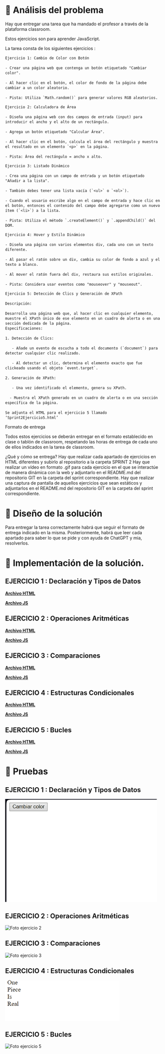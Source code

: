 
# 🔎 Análisis del problema

Hay que entregar una tarea que ha mandado el profesor a través de la plataforma classroom.

Estos ejercicios son para aprender JavaScript.

La tarea consta de los siguientes ejercicios :

``` 
Ejercicio 1: Cambio de Color con Botón

- Crear una página web que contenga un botón etiquetado "Cambiar color".

- Al hacer clic en el botón, el color de fondo de la página debe cambiar a un color aleatorio.

- Pista: Utiliza `Math.random()` para generar valores RGB aleatorios.
```

```
Ejercicio 2: Calculadora de Área

- Diseña una página web con dos campos de entrada (input) para introducir el ancho y el alto de un rectángulo.

- Agrega un botón etiquetado "Calcular Área".

- Al hacer clic en el botón, calcula el área del rectángulo y muestra el resultado en un elemento `<p>` en la página.

- Pista: Área del rectángulo = ancho x alto.
```

```
Ejercicio 3: Listado Dinámico

- Crea una página con un campo de entrada y un botón etiquetado "Añadir a la lista".

- También debes tener una lista vacía (`<ul>` o `<ol>`).

- Cuando el usuario escribe algo en el campo de entrada y hace clic en el botón, entonces el contenido del campo debe agregarse como un nuevo ítem (`<li>`) a la lista.

- Pista: Utiliza el método `.createElement()` y `.appendChild()` del DOM.
```

```
Ejercicio 4: Hover y Estilo Dinámico

- Diseña una página con varios elementos div, cada uno con un texto diferente.

- Al pasar el ratón sobre un div, cambia su color de fondo a azul y el texto a blanco.

- Al mover el ratón fuera del div, restaura sus estilos originales.

- Pista: Considera usar eventos como "mouseover" y "mouseout".
```

```
Ejercicio 5: Detección de Clics y Generación de XPath

Descripción:

Desarrolla una página web que, al hacer clic en cualquier elemento, muestre el XPath único de ese elemento en un cuadro de alerta o en una sección dedicada de la página.
Especificaciones:

1. Detección de Clics:

   - Añade un evento de escucha a todo el documento (`document`) para detectar cualquier clic realizado.

   - Al detectar un clic, determina el elemento exacto que fue clickeado usando el objeto `event.target`.

2. Generación de XPath:

   - Una vez identificado el elemento, genera su XPath.

  - Muestra el XPath generado en un cuadro de alerta o en una sección específica de la página.

Se adjunta el HTML para el ejercicio 5 llamado ‘Sprint2Ejercicio5.html’
``` 
Formato de entrega

Todos estos ejercicios se deberán entregar en el formato establecido en clase o tablón de classroom, respetando las horas de entrega de cada uno de ellos indicados en la tarea de classroom.

¿Qué y cómo se entrega?
Hay que realizar cada apartado de ejercicios en HTML diferentes y subirlo al repositorio a la carpeta SPRINT 2
Hay que realizar un vídeo en formato .gif para cada ejercicio en el que se interactúe de manera dinámica con la web y adjuntarlo en el README.md del repositorio GIT en la carpeta del sprint correspondiente.
Hay que realizar una captura de pantalla de aquellos ejercicios que sean estáticos y adjuntarlos en el README.md del repositorio GIT en la carpeta del sprint correspondiente.

# 📝 Diseño de la solución

Para entregar la tarea correctamente habrá que seguir el formato de entrega indicado en la misma. Posteriormente, habrá que leer cada apartado para saber lo que se pide y con ayuda de ChatGPT y mia, resolverlos.

# 💉  Implementación de la solución.

## EJERCICIO 1 : Declaración y Tipos de Datos

[**Archivo HTML** ](ejercicio1.html)

[**Archivo JS** ](recursos/scripts/ejercicio1.js)

## EJERCICIO 2 : Operaciones Aritméticas

[**Archivo HTML** ](ejercicio2.html)

[**Archivo JS** ](recursos/scripts/ejercicio2.js)

## EJERCICIO 3 : Comparaciones

[**Archivo HTML** ](ejercicio3.html)

[**Archivo JS** ](recursos/scripts/ejercicio3.js)

## EJERCICIO 4 : Estructuras Condicionales

[**Archivo HTML** ](ejercicio4.html)

[**Archivo JS** ](recursos/scripts/ejercicio4.js)

## EJERCICIO 5 : Bucles

[**Archivo HTML** ](Sprint2Ejercicio5.html)

[**Archivo JS** ](recursos/scripts/ejercicio5.js)

# 📸 Pruebas

## EJERCICIO 1 : Declaración y Tipos de Datos

![Foto ejercicio 1](recursos/gifs/ejercicio1.gif)

## EJERCICIO 2 : Operaciones Aritméticas
![Foto ejercicio 2](recursos/fotos/ejercicio2.png)


## EJERCICIO 3 : Comparaciones
![Foto ejercicio 3](recursos/fotos/ejercicio3.png)


## EJERCICIO 4 : Estructuras Condicionales

![Foto ejercicio 4](recursos/gifs/ejercicio4.gif)

## EJERCICIO 5 : Bucles

![Foto ejercicio 5](recursos/fotos/ejercicio5.png)